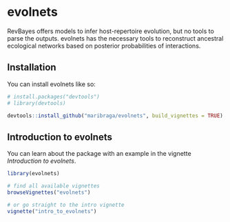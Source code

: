 
<!-- README.md is generated from README.Rmd. Please edit that file -->

# evolnets

<!-- badges: start -->
<!-- badges: end -->

RevBayes offers models to infer host-repertoire evolution, but no tools
to parse the outputs. evolnets has the necessary tools to reconstruct
ancestral ecological networks based on posterior probabilities of
interactions.

## Installation

You can install evolnets like so:

``` r
# install.packages("devtools")
# library(devtools)

devtools::install_github("maribraga/evolnets", build_vignettes = TRUE)
```

## Introduction to evolnets

You can learn about the package with an example in the vignette
*Introduction to evolnets*.

``` r
library(evolnets)

# find all available vignettes  
browseVignettes("evolnets")

# or go straight to the intro vignette
vignette("intro_to_evolnets")
```
